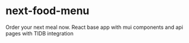# next-food-menu
Order your next meal now. React base app with mui components and api pages with TIDB integration
